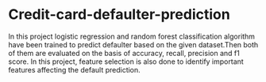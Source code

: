 # Credit-card-defaulter-prediction
In this project logistic regression and random forest classification algorithm have been trained to predict defaulter based on the given dataset.Then both of them are evaluated
on the basis of accuracy, recall, precision  and  f1 score. In this project, feature selection is also done to identify important features affecting the default prediction. 
